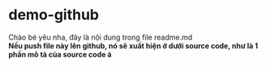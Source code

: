 # demo-github
Chào bé yêu nha, đây là nội dung trong file readme.md <br />
<b>Nếu push file này lên github, nó sẽ xuất hiện ở dưới source code, như là 1 phần mô tả của source code á</b>
